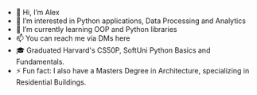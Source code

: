 - 👋 Hi, I’m Alex
- 👀 I’m interested in Python applications, Data Processing and Analytics
- 🌱 I’m currently learning OOP and Python libraries
- 📫 You can reach me via DMs here
- 🎓 Graduated Harvard's CS50P, SoftUni Python Basics and Fundamentals.
- ⚡ Fun fact: I also have a Masters Degree in Architecture, specializing in Residential Buildings.

<!---
apkostadinov/apkostadinov is a ✨ special ✨ repository because its `README.md` (this file) appears on your GitHub profile.
You can click the Preview link to take a look at your changes.
--->
